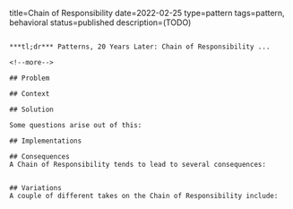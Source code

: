 title=Chain of Responsibility
date=2022-02-25
type=pattern
tags=pattern, behavioral
status=published
description=(TODO)
~~~~~~

***tl;dr*** Patterns, 20 Years Later: Chain of Responsibility ...

<!--more-->

## Problem

## Context

## Solution

Some questions arise out of this:

## Implementations

## Consequences
A Chain of Responsibility tends to lead to several consequences:


## Variations
A couple of different takes on the Chain of Responsibility include:


